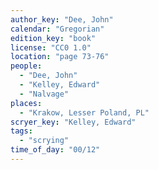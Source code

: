 ```yaml
---
author_key: "Dee, John"
calendar: "Gregorian"
edition_key: "book"
license: "CC0 1.0"
location: "page 73-76"
people:
  - "Dee, John"
  - "Kelley, Edward"
  - "Nalvage"
places:
  - "Krakow, Lesser Poland, PL"
scryer_key: "Kelley, Edward"
tags:
  - "scrying"
time_of_day: "00/12"
---
```

